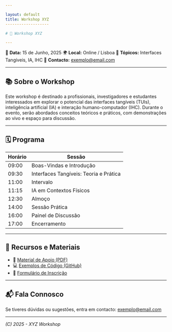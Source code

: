 ```yaml
---

layout: default
title: Workshop XYZ
-------------------

# 📝 Workshop XYZ

---
```


📅 **Data:** 15 de Junho, 2025
🌍 **Local:** Online / Lisboa
🎯 **Tópicos:** Interfaces Tangíveis, IA, IHC
📩 **Contacto:** [exemplo@email.com](mailto:exemplo@email.com)

---

## 📚 Sobre o Workshop

Este workshop é destinado a profissionais, investigadores e estudantes interessados em explorar o potencial das interfaces tangíveis (TUIs), inteligência artificial (IA) e interação humano-computador (IHC).
Durante o evento, serão abordados conceitos teóricos e práticos, com demonstrações ao vivo e espaço para discussão.

---

## 🗓️ Programa

| Horário | Sessão                                 |
| ------- | -------------------------------------- |
| 09:00   | Boas-Vindas e Introdução               |
| 09:30   | Interfaces Tangíveis: Teoria e Prática |
| 11:00   | Intervalo                              |
| 11:15   | IA em Contextos Físicos                |
| 12:30   | Almoço                                 |
| 14:00   | Sessão Prática                         |
| 16:00   | Painel de Discussão                    |
| 17:00   | Encerramento                           |

---

## 📂 Recursos e Materiais

* 📄 [Material de Apoio (PDF)](material.pdf)
* 💻 [Exemplos de Código (GitHub)](https://github.com/teu-repo)
* 📝 [Formulário de Inscrição](https://forms.example.com)

---

## 📬 Fala Connosco

Se tiveres dúvidas ou sugestões, entra em contacto: [exemplo@email.com](mailto:exemplo@email.com)

---

*(C) 2025 - XYZ Workshop*
